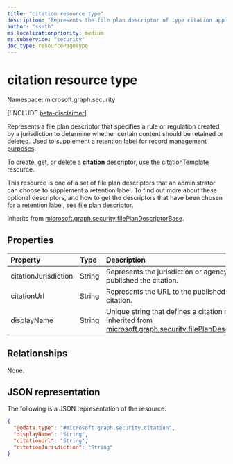 ```yaml
---
title: "citation resource type"
description: "Represents the file plan descriptor of type citation applied to a particular retention label."
author: "sseth"
ms.localizationpriority: medium
ms.subservice: "security"
doc_type: resourcePageType
---
```


# citation resource type

Namespace: microsoft.graph.security

[!INCLUDE [beta-disclaimer](../../includes/beta-disclaimer.md)]

Represents a file plan descriptor that specifies a rule or regulation created by a jurisdiction to determine whether certain content should be retained or deleted. Used to supplement a [retention label](security-retentionlabel.md) for [record management purposes](security-recordsmanagement-overview.md).

To create, get, or delete a **citation** descriptor, use the [citationTemplate](security-citationtemplate.md) resource.

This resource is one of a set of file plan descriptors that an administrator can choose to supplement a retention label. To find out more about these optional descriptors, and how to get the descriptors that have been chosen for a retention label, see [file plan descriptor](security-fileplandescriptor.md).

Inherits from [microsoft.graph.security.filePlanDescriptorBase](../resources/security-fileplandescriptorBase.md).

## Properties
|Property|Type|Description|
|:---|:---|:---|
|citationJurisdiction|String|Represents the jurisdiction or agency that published the citation.|
|citationUrl|String|Represents the URL to the published citation.|
|displayName|String|Unique string that defines a citation name. Inherited from [microsoft.graph.security.filePlanDescriptor](../resources/security-fileplandescriptor.md).|

## Relationships
None.

## JSON representation
The following is a JSON representation of the resource.
<!-- {
  "blockType": "resource",
  "@odata.type": "microsoft.graph.security.citation"
}
-->
``` json
{
  "@odata.type": "#microsoft.graph.security.citation",
  "displayName": "String",
  "citationUrl": "String",
  "citationJurisdiction": "String"
}
```

